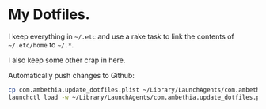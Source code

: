 # My Dotfiles.

I keep everything in `~/.etc` and use a rake task to link the contents of `~/.etc/home` to `~/.*`.

I also keep some other crap in here.

Automatically push changes to Github:
```sh
cp com.ambethia.update_dotfiles.plist ~/Library/LaunchAgents/com.ambethia.update_dotfiles.plist
launchctl load -w ~/Library/LaunchAgents/com.ambethia.update_dotfiles.plist
```
